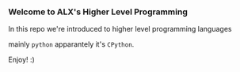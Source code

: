 <h3>Welcome to ALX's Higher Level Programming</h3>
<p>In this repo we're introduced to higher level programming languages</p>
<p>mainly <code>python</code>  apparantely it's <code>CPython</code>.</p>
<p>Enjoy! :)</p>
